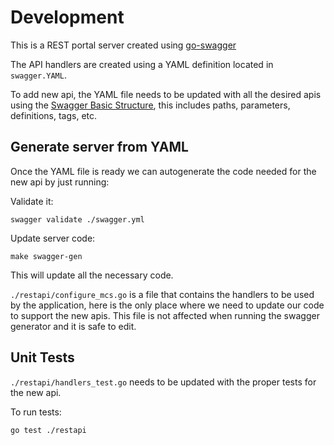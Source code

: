 # Development

This is a REST portal server created using [go-swagger](https://github.com/go-swagger/go-swagger)

The API handlers are created using a YAML definition located in `swagger.YAML`.

To add new api, the YAML file needs to be updated with all the desired apis using the [Swagger Basic Structure](https://swagger.io/docs/specification/2-0/basic-structure/), this includes paths, parameters, definitions, tags, etc.

## Generate server from YAML 
Once the YAML file is ready we can autogenerate the code needed for the new api by just running:

Validate it:
```
swagger validate ./swagger.yml
```
Update server code:
```
make swagger-gen
```

This will update all the necessary code.

`./restapi/configure_mcs.go` is a file that contains the handlers to be used by the application, here is the only place where we need to update our code to support the new apis. This file is not affected when running the swagger generator and it is safe to edit.

## Unit Tests
`./restapi/handlers_test.go` needs to be updated with the proper tests for the new api.

To run tests:
```
go test ./restapi
```

